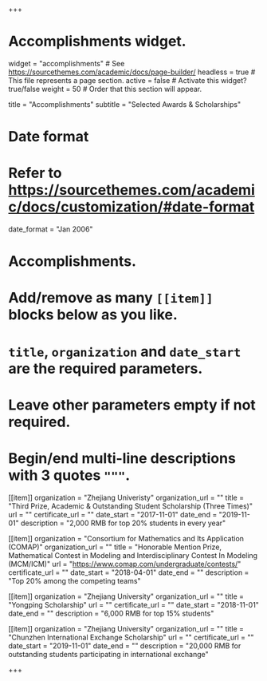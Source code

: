 +++
# Accomplishments widget.
widget = "accomplishments"  # See https://sourcethemes.com/academic/docs/page-builder/
headless = true  # This file represents a page section.
active = false  # Activate this widget? true/false
weight = 50  # Order that this section will appear.

title = "Accomplish&shy;ments"
subtitle = "Selected Awards & Scholarships"

# Date format
#   Refer to https://sourcethemes.com/academic/docs/customization/#date-format
date_format = "Jan 2006"

# Accomplishments.
#   Add/remove as many `[[item]]` blocks below as you like.
#   `title`, `organization` and `date_start` are the required parameters.
#   Leave other parameters empty if not required.
#   Begin/end multi-line descriptions with 3 quotes `"""`.

[[item]]
  organization = "Zhejiang Univeristy"
  organization_url = ""
  title = "Third Prize, Academic & Outstanding Student Scholarship (Three Times)"
  url = ""
  certificate_url = ""
  date_start = "2017-11-01"
  date_end = "2019-11-01"
  description = "2,000 RMB for top 20% students in every year"

[[item]]
  organization = "Consortium for Mathematics and Its Application (COMAP)"
  organization_url = ""
  title = "Honorable Mention Prize, Mathematical Contest in Modeling and Interdisciplinary Contest In Modeling (MCM/ICM)"
  url = "https://www.comap.com/undergraduate/contests/"
  certificate_url = ""
  date_start = "2018-04-01"
  date_end = ""
  description = "Top 20% among the competing teams"
  
[[item]]
  organization = "Zhejiang University"
  organization_url = ""
  title = "Yongping Scholarship"
  url = ""
  certificate_url = ""
  date_start = "2018-11-01"
  date_end = ""
  description = "6,000 RMB for top 15% students"

[[item]]
  organization = "Zhejiang University"
  organization_url = ""
  title = "Chunzhen International Exchange Scholarship"
  url = ""
  certificate_url = ""
  date_start = "2019-11-01"
  date_end = ""
  description = "20,000 RMB for outstanding students participating in international exchange"

+++
